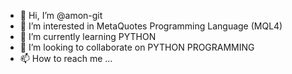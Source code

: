 - 👋 Hi, I’m @amon-git
- 👀 I’m interested in MetaQuotes Programming Language (MQL4)
- 🌱 I’m currently learning PYTHON
- 💞️ I’m looking to collaborate on PYTHON PROGRAMMING
- 📫 How to reach me ...

<!---
amon-git/amon-git is a ✨ special ✨ repository because its `README.md` (this file) appears on your GitHub profile.
You can click the Preview link to take a look at your changes.
--->
